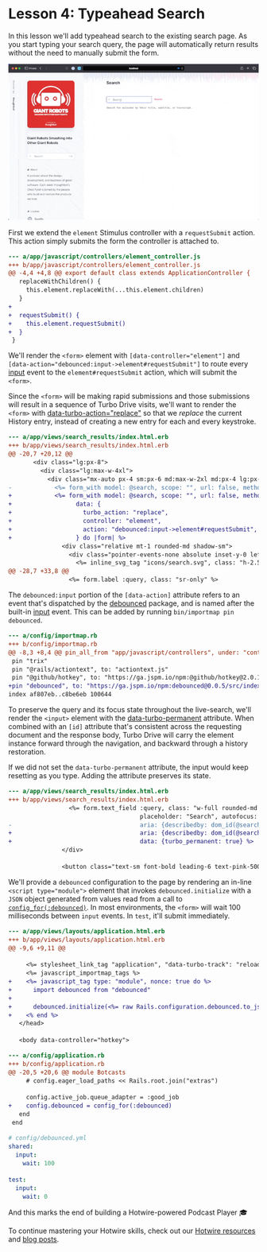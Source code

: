 # Lesson 4: Typeahead Search

In this lesson we'll add typeahead search to the existing search page. As you
start typing your search query, the page will automatically return results
without the need to manually submit the form.

![Demo of typeahead search](./assets/lesson-4/demo.gif)

First we extend the `element` Stimulus controller with a `requestSubmit`
action. This action simply submits the form the controller is attached to.

```diff
--- a/app/javascript/controllers/element_controller.js
+++ b/app/javascript/controllers/element_controller.js
@@ -4,4 +4,8 @@ export default class extends ApplicationController {
   replaceWithChildren() {
     this.element.replaceWith(...this.element.children)
   }
+
+  requestSubmit() {
+    this.element.requestSubmit()
+  }
 }
```

 We'll render the `<form>` element with `[data-controller="element"]` and
`[data-action="debounced:input->element#requestSubmit"]` to route every
[input][] event to the `element#requestSubmit` action, which will submit the
`<form>`.

Since the `<form>` will be making rapid submissions and those submissions will
result in a sequence of Turbo Drive visits, we'll want to render the `<form>`
with [data-turbo-action="replace"][] so that we _replace_ the current History
entry, instead of creating a new entry for each and every keystroke.

```diff
--- a/app/views/search_results/index.html.erb
+++ b/app/views/search_results/index.html.erb
@@ -20,7 +20,12 @@
       <div class="lg:px-8">
         <div class="lg:max-w-4xl">
           <div class="mx-auto px-4 sm:px-6 md:max-w-2xl md:px-4 lg:px-0">
-            <%= form_with model: @search, scope: "", url: false, method: :get, class: "flex items-center gap-4" do |form| %>
+            <%= form_with model: @search, scope: "", url: false, method: :get, class: "flex items-center gap-4",
+                  data: {
+                    turbo_action: "replace",
+                    controller: "element",
+                    action: "debounced:input->element#requestSubmit",
+                  } do |form| %>
               <div class="relative mt-1 rounded-md shadow-sm">
                 <div class="pointer-events-none absolute inset-y-0 left-0 flex items-center pl-3">
                   <%= inline_svg_tag "icons/search.svg", class: "h-2.5 w-2.5" %>
@@ -28,7 +33,8 @@
                 <%= form.label :query, class: "sr-only" %>
```

The `debounced:input` portion of the `[data-action]` attribute refers to an
event that's dispatched by the [debounced][] package, and is named after the
built-in [input][] event. This can be added by running `bin/importmap pin
debounced`.

```diff
--- a/config/importmap.rb
+++ b/config/importmap.rb
@@ -8,3 +8,4 @@ pin_all_from "app/javascript/controllers", under: "controllers"
 pin "trix"
 pin "@rails/actiontext", to: "actiontext.js"
 pin "@github/hotkey", to: "https://ga.jspm.io/npm:@github/hotkey@2.0.1/dist/index.js"
+pin "debounced", to: "https://ga.jspm.io/npm:debounced@0.0.5/src/index.js"
index af807eb..c8be6eb 100644
```

To preserve the query and its focus state throughout the live-search, we'll
render the `<input>` element with the [data-turbo-permanent][] attribute. When
combined with an `[id]` attribute that's consistent across the requesting
document and the response body, Turbo Drive will carry the element instance
forward through the navigation, and backward through a history restoration.

If we did not set the `data-turbo-permanent` attribute, the input would keep
resetting as you type. Adding the attribute preserves its state.

```diff
--- a/app/views/search_results/index.html.erb
+++ b/app/views/search_results/index.html.erb
                 <%= form.text_field :query, class: "w-full rounded-md border-gray-300 pl-10 text-sm placeholder:font-mono placeholder:text-sm placeholder:leading-7 placeholder:text-slate-500",
                                     placeholder: "Search", autofocus: true,
-                                    aria: {describedby: dom_id(@search, :prompt)} %>
+                                    aria: {describedby: dom_id(@search, :prompt)},
+                                    data: {turbo_permanent: true} %>
               </div>
 
               <button class="text-sm font-bold leading-6 text-pink-500 hover:text-pink-700 active:text-pink-900">
```

We'll provide a `debounced` configuration to the page by rendering an in-line
`<script type="module">` element that invokes `debounced.initialize` with a
`JSON` object generated from values read from a call to
[`config_for(:debounced)`][config_for]. In most environments, the `<form>` will
wait 100 milliseconds between `input` events. In `test`, it'll submit
immediately.

```diff
--- a/app/views/layouts/application.html.erb
+++ b/app/views/layouts/application.html.erb
@@ -9,6 +9,11 @@
 
     <%= stylesheet_link_tag "application", "data-turbo-track": "reload" %>
     <%= javascript_importmap_tags %>
+    <%= javascript_tag type: "module", nonce: true do %>
+      import debounced from "debounced"
+
+      debounced.initialize(<%= raw Rails.configuration.debounced.to_json %>)
+    <% end %>
   </head>
 
   <body data-controller="hotkey">
```

```diff
--- a/config/application.rb
+++ b/config/application.rb
@@ -20,5 +20,6 @@ module Botcasts
     # config.eager_load_paths << Rails.root.join("extras")
 
     config.active_job.queue_adapter = :good_job
+    config.debounced = config_for(:debounced)
   end
 end
```

```yml
# config/debounced.yml
shared:
  input:
    wait: 100

test:
  input:
    wait: 0
```

And this marks the end of building a Hotwire-powered Podcast Player 🎓

To continue mastering your Hotwire skills,
check out our [Hotwire resources][] and [blog posts][].

[input]: https://developer.mozilla.org/en-US/docs/Web/API/HTMLElement/input_event
[data-turbo-permanent]: https://turbo.hotwired.dev/handbook/building#persisting-elements-across-page-loads
[debounced]: https://github.com/hopsoft/debounced#why
[config_for]: https://edgeapi.rubyonrails.org/classes/Rails/Application.html#method-i-config_for
[data-turbo-action="replace"]: https://turbo.hotwired.dev/handbook/drive#application-visits
[Hotwire resources]: https://thoughtbot.com/services/hotwire-stimulus-turbo-frontend-development
[blog posts]: https://thoughtbot.com/blog/tags/hotwire
